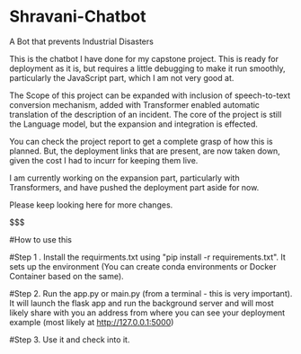 # Shravani-Chatbot
A Bot that prevents Industrial Disasters


This is the chatbot I have done for my capstone project. This is ready for deployment as it is, but requires a little debugging to make it run smoothly, particularly the JavaScript part, which I am not very good at.

The Scope of this project can be expanded with inclusion of speech-to-text conversion mechanism, added with Transformer enabled automatic translation of the description of an incident. The core of the project is still the Language model, but the expansion and integration is effected.

You can check the project report to get a complete grasp of how this is planned. But, the deployment links that are present, are now taken down, given the cost I had to incurr for keeping them live.

I am currently working on the expansion part, particularly with Transformers, and have pushed the deployment part aside for now.

Please keep looking here for more changes.

$$$

#How to use this


#Step 1 . Install the requirments.txt using "pip install -r requirements.txt". It sets up the environment (You can create conda environments or Docker Container based on the same). 

#Step 2. Run the app.py or main.py (from a terminal - this is very important). It will launch the flask app and run the background server and will most likely share with you an address from where you can see your deployment example (most likely at http://127.0.0.1:5000)

#Step 3. Use it and check into it.
